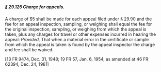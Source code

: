 ##### § 29.125 Charge for appeals. #####

A charge of $5 shall be made for each appeal filed under § 29.90 and the fee for an appeal inspection, sampling, or weighing shall equal the fee for the original inspection, sampling, or weighing from which the appeal is taken, plus any charges for travel or other expenses incurred in hearing the appeal: *Provided,* That when a material error in the certificate or sample from which the appeal is taken is found by the appeal inspector the charge and fee shall be waived.

[13 FR 9474, Dec. 31, 1948; 19 FR 57, Jan. 6, 1954, as amended at 46 FR 62394, Dec. 24, 1981]